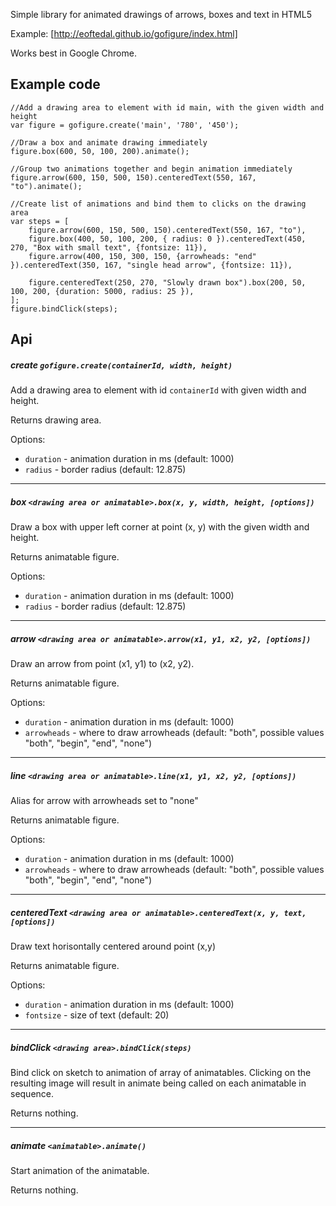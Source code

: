 Simple library for animated drawings of arrows, boxes and text in HTML5

Example: [http://eoftedal.github.io/gofigure/index.html]

Works best in Google Chrome.

Example code
------------

    //Add a drawing area to element with id main, with the given width and height
    var figure = gofigure.create('main', '780', '450'); 
    
    //Draw a box and animate drawing immediately
    figure.box(600, 50, 100, 200).animate();
    
    //Group two animations together and begin animation immediately
    figure.arrow(600, 150, 500, 150).centeredText(550, 167, "to").animate();

    //Create list of animations and bind them to clicks on the drawing area
    var steps = [
        figure.arrow(600, 150, 500, 150).centeredText(550, 167, "to"),
        figure.box(400, 50, 100, 200, { radius: 0 }).centeredText(450, 270, "Box with small text", {fontsize: 11}),
        figure.arrow(400, 150, 300, 150, {arrowheads: "end" }).centeredText(350, 167, "single head arrow", {fontsize: 11}),

        figure.centeredText(250, 270, "Slowly drawn box").box(200, 50, 100, 200, {duration: 5000, radius: 25 }),
    ];
    figure.bindClick(steps);


Api
---

##### **create** `gofigure.create(containerId, width, height)`
Add a drawing area to element with id `containerId` with given width and height.

Returns drawing area.

Options:

* `duration` - animation duration in ms (default: 1000)
* `radius` - border radius (default: 12.875)


- - -

##### **box** `<drawing area or animatable>.box(x, y, width, height, [options])`
Draw a box with upper left corner at point (x, y) with the given width and height.

Returns animatable figure.

Options:

* `duration` - animation duration in ms (default: 1000)
* `radius` - border radius (default: 12.875)

- - -

##### **arrow** `<drawing area or animatable>.arrow(x1, y1, x2, y2, [options])`
Draw an arrow from point (x1, y1) to (x2, y2).

Returns animatable figure.

Options:

* `duration` - animation duration in ms (default: 1000)
* `arrowheads` - where to draw arrowheads (default: "both", possible values "both", "begin", "end", "none")

- - -

##### **line** `<drawing area or animatable>.line(x1, y1, x2, y2, [options])`
Alias for arrow with arrowheads set to "none"

Returns animatable figure.

Options:

* `duration` - animation duration in ms (default: 1000)
* `arrowheads` - where to draw arrowheads (default: "both", possible values "both", "begin", "end", "none")

- - -

##### **centeredText** `<drawing area or animatable>.centeredText(x, y, text, [options])`
Draw text horisontally centered around point (x,y)

Returns animatable figure.

Options:

* `duration` - animation duration in ms (default: 1000)
* `fontsize` - size of text (default: 20)

- - -

##### **bindClick** `<drawing area>.bindClick(steps)`
Bind click on sketch to animation of array of animatables. Clicking on the resulting image will result in animate being
called on each animatable in sequence.

Returns nothing.

- - -

##### **animate** `<animatable>.animate()`
Start animation of the animatable.

Returns nothing.


